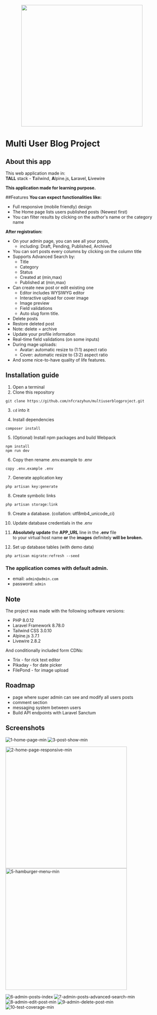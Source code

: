 
<p align="center"><a href="https://laravel.com" target="_blank"><img src="https://raw.githubusercontent.com/laravel/art/master/logo-lockup/5%20SVG/2%20CMYK/1%20Full%20Color/laravel-logolockup-cmyk-red.svg" width="400"></a></p>

# Multi User Blog Project
## About this app
This web application made in:\
**TALL** stack - **T**ailwind, **A**lpine.js, **L**aravel, **L**ivewire

**This application made for learning purpose.**

##Features
**You can expect functionalities like:**

- Full responsive (mobile friendly) design
- The Home page lists users published posts (Newest first)
- You can filter results by clicking on the author's name or the category name

**After registration:**

- On your admin page, you can see all your posts,
    - including: Draft, Pending, Published, Archived
- You can sort posts every columns by clicking on the column title
- Supports Advanced Search by:
    - Title
    - Category
    - Status
    - Created at (min,max)
    - Published at (min,max)
- Can create new post or edit existing one
    - Editor includes WYSIWYG editor
    - Interactive upload for cover image
    - Image preview
    - Field validations
    - Auto slug form title.
- Delete posts
- Restore deleted post
- Note:  delete = archive
- Update your profile information
- Real-time field validations (on some inputs)
- During mage uploads:
    - Avatar: automatic resize to (1:1) aspect ratio
    - Cover:  automatic resize to (3:2) aspect ratio
- And some nice-to-have quality of life features.

## Installation guide
1. Open a terminal
2. Clone this repository
```
git clone https://github.com/nfcrazyhun/multiuserblogproject.git
```
3. `cd` into it

4. Install dependencies
```
composer install
```
5. (Optional) Install npm packages and build Webpack
```
npm install
npm run dev
```
6. Copy then rename .env.example to .env
```
copy .env.example .env
```
7. Generate application key
```
php artisan key:generate
```
8. Create symbolic links
```
php artisan storage:link
```
9. Create a database. (collation: utf8mb4_unicode_ci)

10. Update database credentials in the .env

11. **Absolutely update** the **APP_URL** line in the **.env** file  
    to your virtual host name **or** the **images** definitely **will be broken.**

12. Set up database tables (with demo data)
```
php artisan migrate:refresh --seed
```

### The application comes with default admin.
-   email: `admin@admin.com`
-   password: `admin`

## Note
The project was made with the following software versions:
- PHP 8.0.12
- Laravel Framework 8.78.0
- Tailwind CSS 3.0.10
- Alpine.js 3.7.1
- Livewire 2.8.2

And conditionally included form CDNs:
- Trix - for rick text editor
- Pikaday - for date picker
- FilePond - for image upload

## Roadmap
- page where super admin can see and modify all users posts
- comment section
- messaging system between users
- Build API endpoints with Laravel Sanctum

## Screenshots
![1-home-page-min](https://user-images.githubusercontent.com/47859399/148252688-796f2874-e1c2-4053-97b5-27f3fa45a72f.png)
![3-post-show-min](https://user-images.githubusercontent.com/47859399/148252711-570542a9-200f-4d1f-a007-b4e9cd2b1c57.png)

<img src="https://user-images.githubusercontent.com/47859399/148252703-be4b76ee-493c-4102-8220-e1b1d4187f83.png" alt="2-home-page-responsive-min" width="400"/> <img src="https://user-images.githubusercontent.com/47859399/148258406-f947f06f-19dc-449c-b96d-002605f0716d.png" alt="5-hamburger-menu-min" width="400"/>

![6-admin-posts-index](https://user-images.githubusercontent.com/47859399/148261156-436d5691-a07e-40be-8d62-3b5adcbfd644.png)
![7-admin-posts-advanced-search-min](https://user-images.githubusercontent.com/47859399/148252746-397ec035-ef03-45bb-8d47-4cf37918ac2f.png)
![8-admin-edit-post-min](https://user-images.githubusercontent.com/47859399/148252759-f416d3d8-3565-4df9-b9a7-115ffa8da88b.png)
![9-admin-delete-post-min](https://user-images.githubusercontent.com/47859399/148252768-39d60a7e-1d0a-47e3-af12-df24c19b01c0.png)
![10-test-coverage-min](https://user-images.githubusercontent.com/47859399/148252777-9b732b74-de85-42d8-8038-f5108ac63bc6.png)
